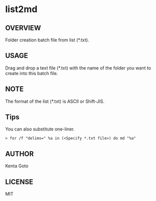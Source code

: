# list2md 

## OVERVIEW
Folder creation batch file from list (*.txt).  

## USAGE
Drag and drop a text file (*.txt) with the name of the folder
you want to create into this batch file.  

## NOTE
The format of the list (*.txt) is ASCII or Shift-JIS.  

## Tips
You can also substitute one-liner.  
```
> for /f "delims=" %a in (<Specify *.txt file>) do md "%a"
```

## AUTHOR
Kenta Goto  

## LICENSE
MIT  
